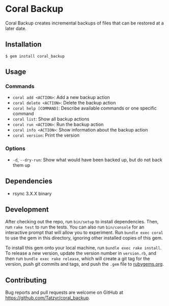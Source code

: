 # Coral Backup

Coral Backup creates incremental backups of files that can be restored at a later date.

## Installation

```
$ gem install coral_backup
```

## Usage
### Commands

* `coral add <ACTION>`: Add a new backup action
* `coral delete <ACTION>`: Delete the backup action
* `coral help [COMMAND]`: Describe available commands or one specific command
* `coral list`: Show all backup actions
* `coral run <ACTION>`: Run the backup action
* `coral info <ACTION>`: Show information about the backup action
* `coral version`: Print the version

### Options

* `-d`, `--dry-run`: Show what would have been backed up, but do not back them up

## Dependencies

* rsync 3.X.X binary

## Development

After checking out the repo, run `bin/setup` to install dependencies. Then, run `rake test` to run the tests. You can also run `bin/console` for an interactive prompt that will allow you to experiment. Run `bundle exec coral` to use the gem in this directory, ignoring other installed copies of this gem.

To install this gem onto your local machine, run `bundle exec rake install`. To release a new version, update the version number in `version.rb`, and then run `bundle exec rake release`, which will create a git tag for the version, push git commits and tags, and push the `.gem` file to [rubygems.org](https://rubygems.org).

## Contributing

Bug reports and pull requests are welcome on GitHub at https://github.com/Tatzyr/coral_backup.
